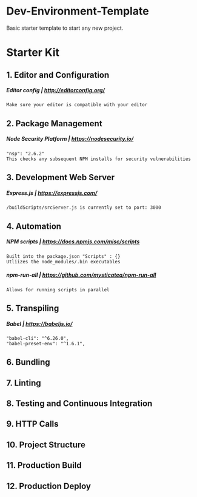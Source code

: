 # Dev-Environment-Template
Basic starter template to start any new project.

# Starter Kit

## 1. Editor and Configuration

##### Editor config | http://editorconfig.org/
    Make sure your editor is compatible with your editor

## 2. Package Management

##### Node Security Platform | https://nodesecurity.io/
    "nsp": "2.6.2"
    This checks any subsequent NPM installs for security vulnerabilities


## 3. Development Web Server

##### Express.js | https://expressjs.com/
    /buildScripts/srcServer.js is currently set to port: 3000

<!-- security vulnerabilities
##### Local tunnel | https://localtunnel.github.io/www/
    This command will produce a shareable link:

Command | `lt --port 3000 --subdomain <whatEverYouWant>`

Response | `your url is: https://<whatEverYouWant>.localtunnel.me`

    assuming <whatEverYouWant> is not already currently in use
 -->

## 4. Automation

##### NPM scripts | https://docs.npmjs.com/misc/scripts
    Built into the package.json "Scripts" : {}
    Utliizes the node_modules/.bin executables

##### npm-run-all | https://github.com/mysticatea/npm-run-all
    Allows for running scripts in parallel


## 5. Transpiling

##### Babel | https://babeljs.io/
    "babel-cli": "^6.26.0",
    "babel-preset-env": "^1.6.1",

## 6. Bundling

## 7. Linting

## 8. Testing and Continuous Integration

## 9. HTTP Calls

## 10. Project Structure

## 11. Production Build

## 12. Production Deploy
